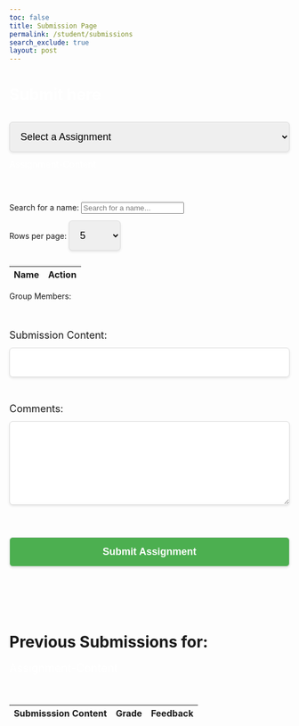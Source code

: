 ```yaml
---
toc: false
title: Submission Page
permalink: /student/submissions
search_exclude: true
layout: post
---
```


<title>Submission Form</title>
<style>
    #searchBar, #rowsPerPage {
    width: auto; /* Automatically adjust to content size */
    max-width: 250px; /* Limit max width */
}
    /* Container for search bar and rows per page */
    #search-container {
        display: flex;
        align-items: center;
        gap: 12px;
        margin-top: 20px;
        margin-bottom: 20px;
    }
    /* Adjust submission section size */
    #submission-section {
        max-width: 600px;
        margin: 0 auto;
    }
    /* For the buttons and table in the student section */
    #namesTableBody {s
        width: 75%;
        max-height: 50px;  /* Add max height to allow for scrolling if needed */
        overflow-y: auto;
    }
    #timer-container {
        text-align: center;
        font-size: 24px;
        font-family: Arial, sans-serif;
        margin-top: 20px;
    }
    #time-left {
        font-weight: bold;
        transition: color 0.3s ease;
    }
    select, input[type="url"], textarea, button {
        width: 100%;
        padding: 15px; 
        font-size: 18px; 
        margin: 12px 0; 
        border: 1px solid #ddd;
        border-radius: 6px; 
        box-shadow: 0 2px 4px rgba(0, 0, 0, 0.1);
    }
    textarea {
        resize: vertical;
        min-height: 150px; 
    }
    button {
        background-color: #4CAF50;
        color: white;
        font-size: 18px; 
        font-weight: bold;
        cursor: pointer;
        transition: background-color 0.3s;
    }
    button:hover {
        background-color: #45A049;
    }
    .modal-content h2 {
        font-size: 28px; 
        color: white;
        margin-bottom: 20px;
    }
    .output-box {
        margin-top: 15px;
        font-size: 30px;
        color: #ffffff;
        animation: moving-glow2 2s infinite;
    }
    .Assignment-Name{
        font-size: 20px; 
        color: white;
    }
    .Assignment-Content{
        font-size: 16px; 
        color: white;
    }
    @keyframes moving-glow {
        0% {
            box-shadow: 0 0 10px rgba(81, 0, 255, 0.8);
        }
        50% {
            box-shadow: 0 0 30px rgba(81, 0, 255, 0.8);
        }
        100% {
            box-shadow: 0 0 10px rgba(81, 0, 255, 0.8);
        }
    }
    @keyframes moving-glow2 {
        0% {
            box-shadow: 0 0 10px rgba(0, 255, 162, 0.8);
        }
        50% {
            box-shadow: 0 0 30px rgba(0, 255, 162, 0.8);
        }
        100% {
            box-shadow: 0 0 10px rgba(0, 255, 162, 0.8);
        }
    }
    @keyframes shake {
        0%, 100% { transform: translateX(0); }
        10%, 30%, 50%, 70%, 90% { transform: translateX(-5px); }
        20%, 40%, 60%, 80% { transform: translateX(5px); }
    }
    .shake {
        animation: shake 0.5s infinite;
    }
</style>

<div id="modal" class="modal">
    <div class="modal-content">
        <h2>Submit here</h2>
        <select id="assignment-select">
            <option value="" disabled selected>Select a Assignment</option>
        </select>
    </div>
    <div class="Assignment-Content" id="Assignment-Content">Assignment-Content</div>
    <div id="timer-container">
        <p id="time-left"></p>
    </div>
    <br><br>
    <div>
        <label for="searchBar">Search for a name: </label>
        <input type="text" id="searchBar" placeholder="Search for a name..." onkeyup="filterNames()">
    </div>
    <div>
        <label for="rowsPerPage">Rows per page: </label>
        <select id="rowsPerPage" onchange="changeRowsPerPage()">
            <option value="5">5</option>
            <option value="10">10</option>
            <option value="25">25</option>
            <option value="50">50</option>
            <option value="100">100</option>
            <option value="200">200</option>
            <option value="1000">1000</option>
            <option value="1000">2000</option>
        </select>
    </div>
    <table>
        <thead>
            <tr>
                <th>Name</th>
                <th>Action</th>
            </tr>
        </thead>
        <tbody id="namesTableBody"></tbody>
    </table>
<!-- <div id="pagination-container">
    <button id="prevPage" onclick="changePage(-1)">Previous</button>
    <span id="pageInfo">Page 1 of 10</span>
    <button id="nextPage" onclick="changePage(1)">Next</button>
</div> -->
<div class="Review-Group" id="Review-Group">Group Members: </div>
<br><br><br>
<div>
    <label for="submissionContent" style="font-size: 18px;">Submission Content:</label>
    <input type="url" id="submissionContent" required />
</div>
<br><br>
<div>
    <label for="comments" style="font-size: 18px;">Comments:</label>
    <textarea id="comments" rows="4" style="width: 100%;"></textarea>
</div>
<br><br>
<button id="submit-assignment">Submit Assignment</button>
<br><br>
<div class="output-box" id="outputBox"></div>
<br><br>
<h1>Previous Submissions for: </h1>
<div class="Assignment-Name" id="Assignment-name">Assignment-Content</div>
<br><br>
<table id="submissions-table" style="width: 100%; margin-top: 20px;">
    <thead>
        <tr>
            <th>Submisssion Content</th>
            <th>Grade</th>
            <th>Feedback</th>
        </tr>
    </thead>
    <tbody>
        <!-- Submissions will be populated here -->
    </tbody>
</table>

</div>


<script type="module">
    import { javaURI, fetchOptions } from '{{site.baseurl}}/assets/js/api/config.js';
    let selectedTask = "";
    let tasks = "";
    let assignmentIds = [];
    let submissions=[];
    let assignIndex = 0;
    let assignments;
    let userId=-1;
    let StuName;
    let Student;
     let people = [], filteredPeople = [], listofpeople = new Set(), currentPage = 1, rowsPerPage = 5, totalPages = 1;
     let listofpeopleIds=new Set();

    document.getElementById("submit-assignment").addEventListener("click", Submit);
    function Submit() {
        let urllink_submit=javaURI+"/api/submissions/submit/";
        const submissionContent = document.getElementById('submissionContent').value;
        const comment=document.getElementById('comments').value;
        getUserId();
        if(userId==-1){
            alert("Please login first");
            return;
        }
        const studentId=userId;
        const assigmentId=assignments[assignIndex-1].id;
        urllink_submit+=assigmentId.toString();
        let isLate=false;
        const now = new Date();
        const deadlineDate = new Date(assignments[assignIndex-1].dueDate);
        console.log(now);
        console.log(deadlineDate);
        console.log(deadlineDate-now);

        console.log(listofpeopleIds);
        // const dataRequest = {
        //     "studentId":studentId,
        //     "content": submissionContent,
        //     "comment": comment,
        //     "isLate": deadlineDate - now < 0
        // };
        const formData =  new FormData();
        formData.append('studentId', studentId);
        formData.append('content', submissionContent);
        formData.append('comment', comment);
        formData.append('isLate', deadlineDate-now<0);

        // const data;
        console.log(Array.from(listofpeopleIds));
        const submissionData = {
            assignmentId: assigmentId,  
            studentIds: Array.from(listofpeopleIds), 
            content: submissionContent,
            comment: comment,
            isLate: deadlineDate - now < 0
        };
        console.log(JSON.stringify(submissionData));

        // console.log(dataRequest);

        fetch(urllink_submit, {
                ...fetchOptions,
                method: "POST",
                 body: JSON.stringify(submissionData)
            })
        .then(response => {
            const outputBox = document.getElementById('outputBox');
            if (response.ok) {
                outputBox.innerText = 'Successful Submission! ';
                fetchSubmissions();
                return response.json();
            } else {
                outputBox.innerText = 'Failed Submission! ';
                throw new Error('Failed to submit data: ' + response.statusText);
            }
            

        })
        .then(result => {
            console.log('Submission successful:', result);
        })
        .catch(error => {
            console.error('Error:', error);
        });
    }



    async function fetchAssignments() {
        try {
            const response = await fetch(javaURI+"/api/assignments/debug", fetchOptions);
            assignments=await response.json();
            populateAssignmentDropdown(assignments);
        } catch (error) {
            console.error('Error fetching tasks:', error);
        }
    }

    function populateAssignmentDropdown(Assignments) {
        const assignmentSelect = document.getElementById('assignment-select');
        Assignments.forEach(assignment => {
            const option = document.createElement('option');
            option.value = assignment.name;
            option.textContent = assignment.name;
            assignmentSelect.appendChild(option);
            assignmentIds.push(assignment.id);
        });
    }
    
    document.getElementById("assignment-select").addEventListener("change", function() {
        selectedTask = this.value;
        assignIndex = this.selectedIndex;
        document.getElementById("Assignment-Content").innerText=assignments[assignIndex-1].description;
        console.log(assignments[assignIndex-1].dueDate);
        console.log(calculateTimeLeft(assignments[assignIndex-1].dueDate));
        console.log(assignments[assignIndex-1].timestamp);
        document.getElementById("Assignment-name").innerText= this.value;
        fetchSubmissions();
    });

    function calculateTimeLeft(deadline) {
        const now = new Date();
        const deadlineDate = new Date(deadline);
        const diff = deadlineDate - now;

        if (diff > 0) {
            const days = Math.floor(diff / (1000 * 60 * 60 * 24));
            const hours = Math.floor((diff % (1000 * 60 * 60 * 24)) / (1000 * 60 * 60));
            const minutes = Math.floor((diff % (1000 * 60 * 60)) / (1000 * 60));
        
            const totalTime = deadlineDate - new Date(deadline);  
            const timeLeft = deadlineDate - now;
            const percentageLeft = (timeLeft / totalTime) * 100;
            updateTimeText(days,hours,minutes);

            return `${days}d ${hours}h ${minutes}m left`;
        } else {
            updateTimeText(-0.5,-0.5,-0.5); 
            return "Deadline Passed";
        }
    }

    function updateTimeText(days, hours, minutes) {
        const timeLeftElement = document.getElementById('time-left');
        let message = '';
        let color = '';
        let shouldShake = false;
        if (days > 3) {
            message = `Time Left: ${days}d ${hours}h ${minutes}m`;
            color = 'green';
        } else if (days <= 3 && days > 0) {
            message = `Time Left: ${days}d ${hours}h ${minutes}m (Hurry up!)`;
            color = 'orange';
        } else if (days <= 0 && (hours > 0 || minutes > 0)) {
            message = `Time Left: ${hours}h ${minutes}m (Almost due!)`;
            color = 'red';
            shouldShake = true;
        } else {
            message = 'Deadline Passed';
            color = 'red';
            shouldShake = true;
        }

        timeLeftElement.textContent = message;
        timeLeftElement.style.color = color;

        if (shouldShake) {
            timeLeftElement.classList.add('shake');
        } else {
            timeLeftElement.classList.remove('shake');
        }
    }


     async function getUserId(){
        const url_persons = `${javaURI}/api/person/get`;
        await fetch(url_persons, fetchOptions)
            .then(response => {
                if (!response.ok) {
                    throw new Error(`Spring server response: ${response.status}`);
                }
                return response.json();
            })
            .then(data => {
                userId=data.id;
                console.log("here",data);
                StuName=data.name;
                let info=data.name+","+String(data.id);
                console.log(info);
                addName(info);


            })
            .catch(error => {
                console.error("Java Database Error:", error);
            });
    }


    async function fetchSubmissions(){
        const urllink=javaURI+"/api/submissions/getSubmissions";
        const urllink2=javaURI+"/assignment/"+assignIndex.toString();
        const theUserId=await getUserId();
        try {
            const response = await fetch(`${urllink}/${userId}`, fetchOptions);
            const Submissions=await response.json();
            console.log(Submissions);
            populateSubmissionsTable(Submissions);
        } catch (error) {
            console.error('Error fetching submissions:', error);
        }
    }

    function populateSubmissionsTable(submissions) {
        const tableBody = document.getElementById('submissions-table').getElementsByTagName('tbody')[0];
        tableBody.innerHTML = ''; 
    
        submissions.forEach(submission => {
            const row = document.createElement('tr');
            console.log(submission.assignmentid+" "+assignIndex);
            if(submission.assignmentid==assignIndex){
                const contentCell = document.createElement('td');
                contentCell.textContent = submission.content || 'N/A'; 
                row.appendChild(contentCell);
    
                const gradeCell = document.createElement('td');
                gradeCell.textContent = submission.grade || 'Ungraded'; 
                row.appendChild(gradeCell);
                console.log(submission.grade);
    
                const feedbackCell = document.createElement('td');
                feedbackCell.textContent = submission.feedback || 'No feedback yet'; 
                row.appendChild(feedbackCell);
    
    
                
                tableBody.appendChild(row);
            }
    
           
        });
    }
    window.filterNames = function filterNames() {
        const searchTerm = document.getElementById("searchBar").value.toLowerCase();
        filteredPeople = people.filter(person => person.name.toLowerCase().includes(searchTerm));
        totalPages = Math.ceil(filteredPeople.length / rowsPerPage);
        currentPage = 1; // Reset to first page after filtering
        populateTable(filteredPeople.slice(0, rowsPerPage));
    };

    window.addName = function(info) {
        console.log(info.split(","));
        info=info.split(",");
        console.log("Added name:", info[0]);
        listofpeople.add(info[0]);
        listofpeopleIds.add(Number(info[1]));
        console.log(listofpeople);
        const reviewGroup = document.getElementById('Review-Group');
        reviewGroup.textContent =  "Group Members: "+Array.from(listofpeople).join(", ");
        console.log(listofpeopleIds);
    };

    async function fetchAllStudents() {
        try {
            const response = await fetch(javaURI + "/api/people", fetchOptions);
            if (!response.ok) throw new Error(`Error: ${response.status}`);
            people = await response.json();
            filteredPeople = people;
            totalPages = Math.ceil(people.length / rowsPerPage);
            populateTable(people.slice(0, rowsPerPage));
        } catch (error) {
            console.error("Error fetching names:", error);
        }
    }

    window.changeRowsPerPage = function changeRowsPerPage() {
        rowsPerPage = parseInt(document.getElementById("rowsPerPage").value);
        currentPage = 1;
        totalPages = Math.ceil(filteredPeople.length / rowsPerPage);
        const startIdx = 0;
        const endIdx = rowsPerPage;
        populateTable(filteredPeople.slice(startIdx, endIdx));
    };

    // window.changePage = function changePage(direction) {
    //     if (direction === 'prev' && currentPage > 1) {
    //         currentPage--;
    //     } else if (direction === 'next' && currentPage < totalPages) {
    //         currentPage++;
    //     }
    //     const startIdx = (currentPage - 1) * rowsPerPage;
    //     const endIdx = startIdx + rowsPerPage;
    //     populateTable(filteredPeople.slice(startIdx, endIdx));
    // };

    window.updatePageInfo = function updatePageInfo() {
    const pageInfo = document.getElementById("pageInfo");
    pageInfo.textContent = `Page ${currentPage} of ${totalPages}`;
    document.getElementById("prevPage").disabled = currentPage === 1;
    document.getElementById("nextPage").disabled = currentPage === totalPages;
};


    function populateTable(names) {
        const tableBody = document.getElementById("namesTableBody");
        tableBody.innerHTML = "";
        names.forEach(name => {
            const row = document.createElement("tr");
            let info=[name.name,name.id];
            
            row.innerHTML = `<td>${name.name}</td><td><button onclick="addName('${info}')">Add</button></td>`;
            tableBody.appendChild(row);
        });
        updatePageInfo();
    }

    fetchAllStudents();

   document.addEventListener("DOMContentLoaded", async () => {
    await getUserId();
    await fetchSubmissions();
    await fetchAssignments();
});

</script>